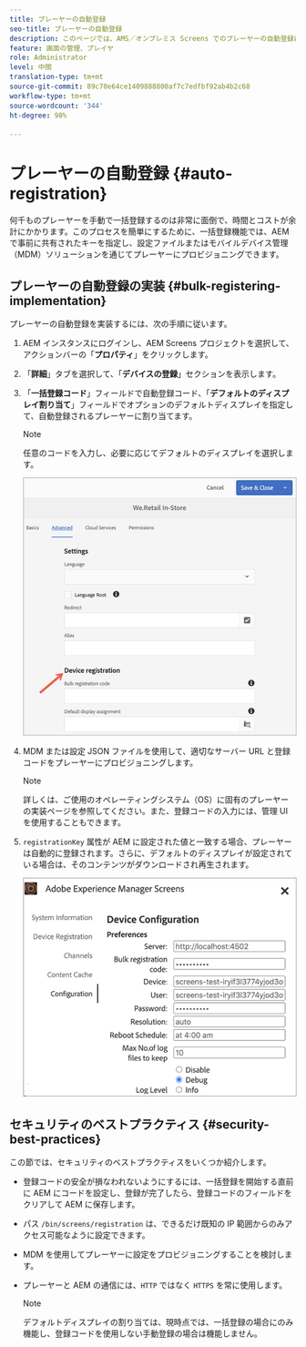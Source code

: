 ```yaml
---
title: プレーヤーの自動登録
seo-title: プレーヤーの自動登録
description: このページでは、AMS／オンプレミス Screens でのプレーヤーの自動登録について説明します。
feature: 画面の管理、プレイヤ
role: Administrator
level: 中間
translation-type: tm+mt
source-git-commit: 89c70e64ce1409888800af7c7edfbf92ab4b2c68
workflow-type: tm+mt
source-wordcount: '344'
ht-degree: 98%

---
```



# プレーヤーの自動登録 {#auto-registration}

何千ものプレーヤーを手動で一括登録するのは非常に面倒で、時間とコストが余計にかかります。このプロセスを簡単にするために、一括登録機能では、AEM で事前に共有されたキーを指定し、設定ファイルまたはモバイルデバイス管理（MDM）ソリューションを通じてプレーヤーにプロビジョニングできます。

## プレーヤーの自動登録の実装 {#bulk-registering-implementation}

プレーヤーの自動登録を実装するには、次の手順に従います。

1. AEM インスタンスにログインし、AEM Screens プロジェクトを選択して、アクションバーの「**プロパティ**」をクリックします。
1. 「**詳細**」タブを選択して、「**デバイスの登録**」セクションを表示します。

1. 「**一括登録コード**」フィールドで自動登録コード、「**デフォルトのディスプレイ割り当て**」フィールドでオプションのデフォルトディスプレイを指定して、自動登録されるプレーヤーに割り当てます。
   >[!NOTE]
   >任意のコードを入力し、必要に応じてデフォルトのディスプレイを選択します。

   ![画像](/help/user-guide/assets/auto-registration/auto-register1.png)
1. MDM または設定 JSON ファイルを使用して、適切なサーバー URL と登録コードをプレーヤーにプロビジョニングします。

   >[!NOTE]
   >詳しくは、ご使用のオペレーティングシステム（OS）に固有のプレーヤーの実装ページを参照してください。また、登録コードの入力には、管理 UI を使用することもできます。

1. `registrationKey` 属性が AEM に設定された値と一致する場合、プレーヤーは自動的に登録されます。さらに、デフォルトのディスプレイが設定されている場合は、そのコンテンツがダウンロードされ再生されます。

   ![画像](/help/user-guide/assets/auto-registration/auto-register2.png)

## セキュリティのベストプラクティス {#security-best-practices}

この節では、セキュリティのベストプラクティスをいくつか紹介します。

* 登録コードの安全が損なわれないようにするには、一括登録を開始する直前に AEM にコードを設定し、登録が完了したら、登録コードのフィールドをクリアして AEM に保存します。

* パス `/bin/screens/registration` は、できるだけ既知の IP 範囲からのみアクセス可能なように設定できます。

* MDM を使用してプレーヤーに設定をプロビジョニングすることを検討します。

* プレーヤーと AEM の通信には、`HTTP` ではなく `HTTPS` を常に使用します。

   >[!NOTE]
   >デフォルトディスプレイの割り当ては、現時点では、一括登録の場合にのみ機能し、登録コードを使用しない手動登録の場合は機能しません。